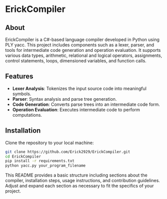 # ErickCompiler

## About

ErickCompiler is a C#-based language compiler developed in Python using PLY yacc. This project includes components such as a lexer, parser, and tools for intermediate code generation and operation evaluation. It supports various data types, arithmetic, relational and logical operators, assignments, control statements, loops, dimensioned variables, and function calls.

## Features

- **Lexer Analysis**: Tokenizes the input source code into meaningful symbols.
- **Parser**: Syntax analysis and parse tree generation.
- **Code Generation**: Converts parse trees into an intermediate code form.
- **Operation Evaluation**: Executes intermediate code to perform computations.

## Installation

Clone the repository to your local machine:

```bash
git clone https://github.com/Erick2929/ErickCompiler.git
cd ErickCompiler
pip install -r requirements.txt
python yacc.py your_program_filename
```

This README provides a basic structure including sections about the compiler, installation steps, usage instructions, and contribution guidelines. Adjust and expand each section as necessary to fit the specifics of your project.

